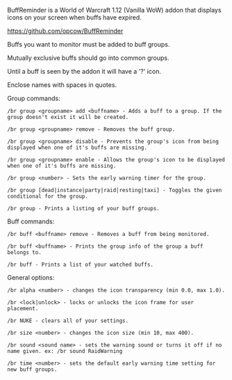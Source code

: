 BuffReminder is a World of Warcraft 1.12 (Vanilla WoW) addon that displays icons on your screen when buffs have expired.

https://github.com/opcow/BuffReminder


Buffs you want to monitor must be added to buff groups.

Mutually exclusive buffs should go into common groups.

Until a buff is seen by the addon it will have a '?' icon.

Enclose names with spaces in quotes.

Group commands:

	/br group <groupname> add <buffname> - Adds a buff to a group. If the group doesn't exist it will be created.

	/br group <groupname> remove - Removes the buff group.

	/br group <groupname> disable - Prevents the group's icon from being displayed when one of it's buffs are missing.

	/br group <groupname> enable - Allows the group's icon to be displayed when one of it's buffs are missing.

	/br group <number> - Sets the early warning timer for the group.

    /br group [dead|instance|party|raid|resting|taxi] - Toggles the given conditional for the group.

    /br group - Prints a listing of your buff groups.


Buff commands:

	/br buff <buffname> remove - Removes a buff from being monitored.

	/br buff <buffname> - Prints the group info of the group a buff belongs to.

	/br buff - Prints a list of your watched buffs.


General options:

	/br alpha <number> - changes the icon transparency (min 0.0, max 1.0).

	/br <lock|unlock> - locks or unlocks the icon frame for user placement.

	/br NUKE - clears all of your settings.

    /br size <number> - changes the icon size (min 10, max 400).

	/br sound <sound name> - sets the warning sound or turns it off if no name given. ex: /br sound RaidWarning

	/br time <number> - sets the default early warning time setting for new buff groups.
